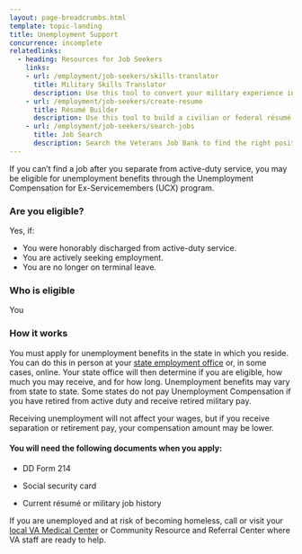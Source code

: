 ```yaml
---
layout: page-breadcrumbs.html
template: topic-landing
title: Unemployment Support
concurrence: incomplete
relatedlinks:
  - heading: Resources for Job Seekers
    links:
    - url: /employment/job-seekers/skills-translator
      title: Military Skills Translator
      description: Use this tool to convert your military experience into civilian language that hiring managers can easily understand.
    - url: /employment/job-seekers/create-resume
      title: Résumé Builder
      description: Use this tool to build a civilian or federal résumé.
    - url: /employment/job-seekers/search-jobs
      title: Job Search
      description: Search the Veterans Job Bank to find the right position for you.   
---
```


<div itemscope itemtype="http://schema.org/FAQPage">
<div itemprop="description" class="va-introtext">

If you can’t find a job after you separate from active-duty service, you may be eligible for unemployment benefits through the Unemployment Compensation for Ex-Servicemembers (UCX) program.

</div>


<div class="feature" markdown="1">
<div itemscope itemtype="http://schema.org/Question">
<h3 itemprop="name">Are you eligible?</h3>
<div itemprop="acceptedAnswer" itemscope itemtype="http://schema.org/Answer">
<div itemprop="text">

Yes, if:

- You were honorably discharged from active-duty service.
- You are actively seeking employment.
- You are no longer on terminal leave.

</div>
</div>
</div>

<div itemscope itemtype="http://schema.org/Question">
<h3 itemprop="name">Who is eligible</h3>
<div itemprop="acceptedAnswer" itemscope itemtype="http://schema.org/Answer">
<div itemprop="text">

You

</div>
</div>
</div>
</div>

<div itemscope itemtype="http://schema.org/Question">
<h3 itemprop="name">How it works</h3>
<div itemprop="acceptedAnswer" itemscope itemtype="http://schema.org/Answer">
<div itemprop="text">

You must apply for unemployment benefits in the state in which you reside. You can do this in person at your [state employment office](http://www.servicelocator.org/OWSLinks.asp) or, in some cases, online. Your state office will then determine if you are eligible, how much you may receive, and for how long. Unemployment benefits may vary from state to state. Some states do not pay Unemployment Compensation if you have retired from active duty and receive retired military pay.

Receiving unemployment will not affect your wages, but if you receive separation or retirement pay, your compensation amount may be lower.

#### You will need the following documents when you apply:

- DD Form 214

- Social security card

- Current résumé or military job history

If you are unemployed and at risk of becoming homeless, call or visit your [local VA Medical Center](/facilities/) or Community Resource and Referral Center where VA staff are ready to help.

</div>
</div>
</div>
</div>